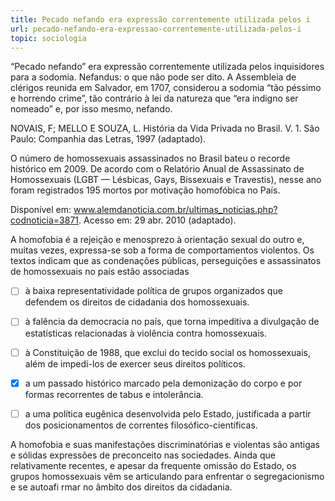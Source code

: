 ```yaml
---
title: Pecado nefando era expressão correntemente utilizada pelos i
url: pecado-nefando-era-expressao-correntemente-utilizada-pelos-i
topic: sociologia
---
```



“Pecado nefando” era expressão correntemente utilizada pelos inquisidores para a sodomia. Nefandus: o que não pode ser dito. A Assembleia de clérigos reunida em Salvador, em 1707, considerou a sodomia “tão péssimo e horrendo crime”, tão contrário à lei da natureza que “era indigno ser nomeado” e, por isso mesmo, nefando.

NOVAIS, F; MELLO E SOUZA, L. História da Vida Privada no Brasil. V. 1. São Paulo: Companhia das Letras, 1997 (adaptado).

O número de homossexuais assassinados no Brasil bateu o recorde histórico em 2009. De acordo com o Relatório Anual de Assassinato de Homossexuais (LGBT — Lésbicas, Gays, Bissexuais e Travestis), nesse ano foram registrados 195 mortos por motivação homofóbica no País.

Disponível em: www.alemdanoticia.com.br/ultimas_noticias.php?codnoticia=3871. Acesso em: 29 abr. 2010 (adaptado).

A homofobia é a rejeição e menosprezo à orientação sexual do outro e, muitas vezes, expressa-se sob a forma de comportamentos violentos. Os textos indicam que as condenações públicas, perseguições e assassinatos de homossexuais no país estão associadas



- [ ] à baixa representatividade política de grupos organizados que defendem os direitos de cidadania dos homossexuais.
- [ ] à falência da democracia no país, que torna impeditiva a divulgação de estatísticas relacionadas à violência contra homossexuais.
- [ ] à Constituição de 1988, que exclui do tecido social os homossexuais, além de impedi-los de exercer seus direitos políticos.
- [x] a um passado histórico marcado pela demonização do corpo e por formas recorrentes de tabus e intolerância.
- [ ] a uma política eugênica desenvolvida pelo Estado, justificada a partir dos posicionamentos de correntes filosófico-científicas.


A homofobia e suas manifestações discriminatórias e violentas são antigas e sólidas expressões de preconceito nas sociedades. Ainda que relativamente recentes, e apesar da frequente omissão do Estado, os grupos homossexuais vêm se articulando para enfrentar o segregacionismo e se autoafi rmar no âmbito dos direitos da cidadania.
